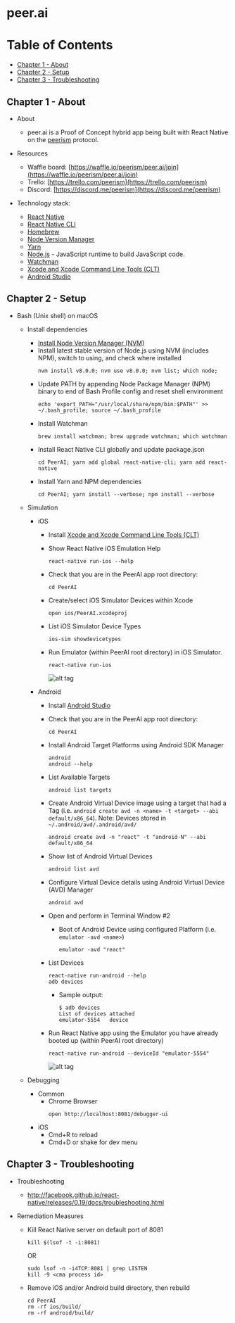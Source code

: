 # peer.ai

# Table of Contents
  * [Chapter 1 - About](#chapter-1)
  * [Chapter 2 - Setup](#chapter-2)
  * [Chapter 3 - Troubleshooting](#chapter-3)

## Chapter 1 - About <a id="chapter-1"></a>

* About
    * peer.ai is a Proof of Concept hybrid app being built with React Native on the [peerism](http://peerism.org/) protocol.

* Resources
    * Waffle board: [https://waffle.io/peerism/peer.ai/join](https://waffle.io/peerism/peer.ai/join)
    * Trello: [https://trello.com/peerism](https://trello.com/peerism)
    * Discord: [https://discord.me/peerism](https://discord.me/peerism)

* Technology stack:
    * [React Native](https://facebook.github.io/react-native/docs/getting-started.html)
    * [React Native CLI](https://facebook.github.io/react-native/docs/understanding-cli.html)
    * [Homebrew](https://brew.sh/)
    * [Node Version Manager](https://github.com/creationix/nvm)
    * [Yarn](https://yarnpkg.com/en/)
    * [Node.js](https://nodejs.org/en/) - JavaScript runtime to build JavaScript code.
    * [Watchman](https://facebook.github.io/watchman/)
    * [Xcode and Xcode Command Line Tools (CLT)](https://facebook.github.io/react-native/docs/getting-started.html)
    * [Android Studio](https://developer.android.com/studio/index.html)

## Chapter 2 - Setup <a id="chapter-2"></a>

* Bash (Unix shell) on macOS
    * Install dependencies
        * [Install Node Version Manager (NVM)](https://github.com/creationix/nvm)
        * Install latest stable version of Node.js using NVM (includes NPM), switch to using, and check where installed
            ```
            nvm install v8.0.0; nvm use v8.0.0; nvm list; which node;
            ```
        * Update PATH by appending Node Package Manager (NPM) binary to end of Bash Profile config and reset shell environment
            ```
            echo 'export PATH="/usr/local/share/npm/bin:$PATH"' >> ~/.bash_profile; source ~/.bash_profile
            ```
        * Install Watchman
            ```
            brew install watchman; brew upgrade watchman; which watchman
            ```
        * Install React Native CLI globally and update package.json
            ```
            cd PeerAI; yarn add global react-native-cli; yarn add react-native
            ```
        * Install Yarn and NPM dependencies
            ```
            cd PeerAI; yarn install --verbose; npm install --verbose
            ```

    * Simulation
        * iOS
            * Install [Xcode and Xcode Command Line Tools (CLT)](https://facebook.github.io/react-native/docs/getting-started.html)
            * Show React Native iOS Emulation Help
                ```
                react-native run-ios --help
                ```
            * Check that you are in the PeerAI app root directory:
                ```
                cd PeerAI
                ```
            * Create/select iOS Simulator Devices within Xcode
                ```
                open ios/PeerAI.xcodeproj
                ```
            * List iOS Simulator Device Types
                ```
                ios-sim showdevicetypes
                ```
            * Run Emulator (within PeerAI root directory) in iOS Simulator.
                ```
                react-native run-ios
                ```

                ![alt tag](https://raw.githubusercontent.com/ltfschoen/peer.ai/master/screenshots/ios_boilerplate.png)

        * Android
            * Install [Android Studio](https://developer.android.com/studio/index.html)
            * Check that you are in the PeerAI app root directory:
                ```
                cd PeerAI
                ```
            * Install Android Target Platforms using Android SDK Manager
                ```
                android
                android --help
                ```
            * List Available Targets
                ```
                android list targets
                ```
            * Create Android Virtual Device image using a target that had a Tag
            (i.e. `android create avd -n <name> -t <target> --abi default/x86_64`).
            Note: Devices stored in `~/.android/avd/.android/avd/`
                ```
                android create avd -n "react" -t "android-N" --abi default/x86_64
                ```
            * Show list of Android Virtual Devices
                ```
                android list avd
                ```
            * Configure Virtual Device details using Android Virtual Device (AVD) Manager
                ```
                android avd
                ```
            * Open and perform in Terminal Window #2
                * Boot of Android Device using configured Platform (i.e. `emulator -avd <name>`)
                    ```
                    emulator -avd "react"
                    ```
            * List Devices
                ```
                react-native run-android --help
                adb devices
                ```
                * Sample output:
                    ```
                    $ adb devices
                    List of devices attached
                    emulator-5554	device
                    ```
            * Run React Native app using the Emulator you have already booted up (within PeerAI root directory)
                ```
                react-native run-android --deviceId "emulator-5554"
                ```

                ![alt tag](https://raw.githubusercontent.com/ltfschoen/peer.ai/master/screenshots/avd_boilerplate.png)

    * Debugging
        * Common
            * Chrome Browser
                ```
                open http://localhost:8081/debugger-ui
                ```
        * iOS
            * Cmd+R to reload
            * Cmd+D or shake for dev menu

## Chapter 3 - Troubleshooting <a id="chapter-3"></a>

* Troubleshooting
    * http://facebook.github.io/react-native/releases/0.19/docs/troubleshooting.html

* Remediation Measures
    * Kill React Native server on default port of 8081
        ```
        kill $(lsof -t -i:8081)
        ```
        OR
        ```
        sudo lsof -n -i4TCP:8081 | grep LISTEN
        kill -9 <cma process id>
        ```
    * Remove iOS and/or Android build directory, then rebuild
        ```
        cd PeerAI
        rm -rf ios/build/
        rm -rf android/build/
        ```